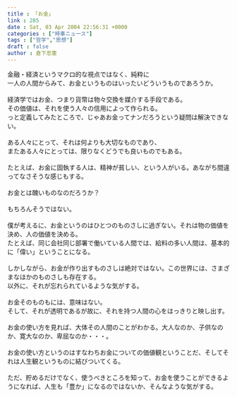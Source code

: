 ```yaml
---
title : 「お金」
link : 285
date : Sat, 03 Apr 2004 22:56:31 +0000
categories : ["時事ニュース"]
tags : ["哲学","思想"]
draft : false
author : 倉下忠憲
---
```


金融・経済というマクロ的な視点ではなく、純粋に<BR>一人の人間からみて、お金というものはいったいどういうものであろうか。<BR><BR>経済学ではお金、つまり貨幣は物々交換を媒介する手段である。<BR>その価値は、それを使う人々の信用によって作られる。<BR>っと定義してみたところで、じゃあお金ってナンだろうという疑問は解決できない。<BR><BR>ある人々にとって、それは何よりも大切なものであり、<BR>またある人々にとっては、限りなくどうでも良いものでもある。<BR><BR>たとえば、お金に固執する人は、精神が貧しい、という人がいる。あながち間違ってなさそうな感じもする。<BR><BR>お金とは醜いものなのだろうか？<BR><BR>もちろんそうではない。<BR><BR>僕が考えるに、お金というのはひとつのものさしに過ぎない。それは物の価値を決め、人の価値を決める。<BR>たとえば、同じ会社同じ部署で働いている人間では、給料の多い人間は、基本的に「偉い」ということになる。<BR><BR>しかしながら、お金が作り出すものさしは絶対ではない。この世界には、さまざまなほかのものさしも存在する。<BR>以外に、それが忘れられているような気がする。<BR><BR>お金そのものもには、意味はない。<BR>そして、それが透明であるが故に、それを持つ人間の心をはっきりと映し出す。<BR><BR>お金の使い方を見れば、大体その人間のことがわかる。大人なのか、子供なのか、寛大なのか、卑屈なのか・・・。<BR><BR>お金の使い方というのはすなわちお金についての価値観ということだ、そしてそれは人生観というものに結びついてくる。<BR><BR>ただ、貯めるだけでなく、使うべきところを知って、お金を使うことができるようになれば、人生も「豊か」になるのではないか、そんなような気がする。<br><br>
